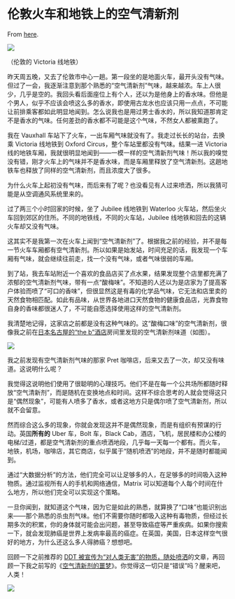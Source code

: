 # 伦敦火车和地铁上的空气清新剂

From [here](https://yinwang1.substack.com/p/951).

![](https://substackcdn.com/image/fetch/w_1456,c_limit,f_auto,q_auto:good,fl_progressive:steep/https%3A%2F%2Fsubstack-post-media.s3.amazonaws.com%2Fpublic%2Fimages%2F262b06e6-21c3-47b1-9fd8-5855a2d3ab71_4032x3024.jpeg)

（伦敦的 Victoria 线地铁）

昨天周五晚，又去了伦敦市中心一趟。第一段坐的是地面火车，最开头没有气味。但过了一会，我逐渐注意到那个熟悉的“空气清新剂”气味，越来越浓。车上人很少，几乎是空的。我回头看后面座位上有个人，还以为是他身上的香水味。但他是个男人，似乎不应该会喷这么多的香水，即使用古龙水也应该只用一点点，不可能让前排乘客都如此明显地闻到。怎么说我也是用过男士香水的，所以我知道那肯定不是香水的气味。任何差劲的香水都不可能是这个气味，不然女人都被熏跑了。

我在 Vauxhall 车站下了火车，一出车厢气味就没有了。我走过长长的站台，去换乘 Victoria 线地铁到 Oxford Circus，整个车站里都没有气味。结果一进 Victoria 线的地铁车厢，我就很明显地闻到——一模一样的空气清新剂气味！所以我的嗅觉没有错，刚才火车上的气味并不是香水味，而是车厢里释放了空气清新剂。这趟地铁车也释放了同样的空气清新剂，而且浓度大了很多。

为什么火车上起初没有气味，而后来有了呢？也没看见有人过来喷洒，所以我猜可能是从空调通风系统里来的。

过了两三个小时回家的时候，坐了 Jubilee 线地铁到 Waterloo 火车站，然后坐火车回到郊区的住所。不同的地铁线，不同的火车站，Jubilee 线地铁和回去的这辆火车却又没有气味。

这其实不是我第一次在火车上闻到“空气清新剂”了。根据我之前的经验，并不是每一节火车车厢都有空气清新剂。所以如果是始发站，时间充足的话，我发现一个车厢有气味，就会继续往前走，找一个没有气味，或者气味很弱的车厢。

到了站，我去车站附近一个喜欢的食品店买了点水果，结果发现整个店里都充满了浓郁的空气清新剂气味，带有一点“酸梅味”。不知道的人还以为是店家为了提高客户体验而喷了“可口的香味”，但很显然这是有毒的化学品气味，它无法和店里卖的天然食物相匹配。如此有品味，从世界各地进口天然食物的健康食品店，光靠食物自身的香味都很迷人了，不可能自愿选择使用这样的空气清新剂。

<span>我清楚地记得，这家店之前都是没有这种气味的。这“酸梅口味”的空气清新剂，很像我之前在</span>[日本名古屋的“the b”酒店](https://yinwang1.substack.com/p/502)<span>房间里发现的空气清新剂味道（如图）。</span>

![](https://substackcdn.com/image/fetch/w_1456,c_limit,f_auto,q_auto:good,fl_progressive:steep/https%3A%2F%2Fsubstack-post-media.s3.amazonaws.com%2Fpublic%2Fimages%2Fe60c8f81-19db-4b57-9f55-069f4073a66b_640x480.webp)

我之前发现有空气清新剂气味的那家 Pret 咖啡店，后来又去了一次，却又没有味道。这说明什么呢？

我觉得这说明他们使用了很聪明的心理技巧。他们不是在每一个公共场所都随时释放“空气清新剂”，而是随机在变换地点和时间。这样不综合思考的人就会觉得这只是“偶然现象”，可能有人喷多了香水，或者这地方只是偶尔喷了空气清新剂，所以就不会留意。

<span>然而综合这么多的现象，你就会发现这并不是偶然现象，而是有组织有预谋的行动。英国</span>**所有的** <span>Uber 车，Bolt 车，Black Cab，酒店，飞机，居民楼和办公楼的电梯/过道，都是空气清新剂的重点喷洒地段，几乎每一天每一个都有。而火车，地铁，机场，咖啡店，其它商店，似乎属于“随机喷洒”的地段，并不是随时都能闻到。</span>

通过“大数据分析”的方法，他们完全可以让足够多的人，在足够多的时间吸入这种物质。通过监视所有人的手机和网络通信，Matrix 可以知道每个人每个时间在什么地方，所以他们完全可以实现这个策略。

一旦你闻到，就知道这个气味，因为它是如此的熟悉，就算换了“口味”也能识别出来——那个熟悉的杀虫剂气味。他们不需要你随时都吸入这种有毒物质，但经过长期多次的积累，你的身体就可能会出问题，甚至导致癌症等严重疾病。如果你搜索一下，就会发现肺癌是世界上发病率最高的癌症。在英国，美国，日本这样空气很好的地方，为什么还这么多人得肺癌？想想吧。

<span>回顾一下之前推荐的</span> [DDT 被宣传为“对人类无害”的物质，随处喷洒](https://grist.org/article/even-40-years-after-exposure-ddt-linked-to-breast-cancer)<span>的文章，再回顾一下我之前写的《</span>[空气清新剂的噩梦](https://yinwang1.substack.com/p/206)<span>》。你觉得这一切只是“错误”吗？醒来吧，人类！</span>

![](https://substackcdn.com/image/fetch/w_1456,c_limit,f_auto,q_auto:good,fl_progressive:steep/https%3A%2F%2Fsubstack-post-media.s3.amazonaws.com%2Fpublic%2Fimages%2F0ee9908f-d53f-41f4-bb09-7d6be25cfe07_2388x1589.jpeg)

